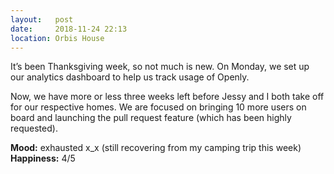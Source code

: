 ```yaml
---
layout:   post
date:     2018-11-24 22:13
location: Orbis House
---
```


It’s been Thanksgiving week, so not much is new. On Monday, we set up our analytics dashboard to help us track usage of Openly.

Now, we have more or less three weeks left before Jessy and I both take off for our respective homes. We are focused on bringing 10 more users on board and launching the pull request feature (which has been highly requested).

**Mood:** exhausted x_x (still recovering from my camping trip this week)  
**Happiness:** 4/5
